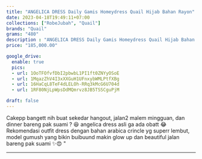 ```yaml
---
title: "ANGELICA DRESS Daily Gamis Homeydress Quail Hijab Bahan Rayon"
date: 2023-04-18T19:49:11+07:00
collections: ["RobeJubah", "Quail"]
brands: "Quail"
grams: "480"
description : "ANGELICA DRESS Daily Gamis Homeydress Quail Hijab Bahan Rayon"
price: "185,000.00"

google_drive:
  enable: true
  pics:
  - url: 1OoTFOfvfDbI2pbwbL1PI1ft0ZNYyOSoE
  - url: 1MqazZhV4I3xXXGuH1UFnxybWMLPtfXBg
  - url: 16HaCqL8TeF4dLELOh-RRq3kMcG6U704d
  - url: 1RF80NjLpWpsDdMQmrvz8JB5TSSCguPjM

draft: false
---
```


Cakepp bangett nih buat sekedar hangout, jalan2 malem mingguan, dan dinner bareng pak suami ? 😆 angelica dress asli ga ada obatt 😂Rekomendasi outfit dress dengan bahan arabica crincle yg superr lembut, model gumush yang bikin buibuund makin glow up dan beautiful jalan bareng pak suami ✨😍 "

---    
 
